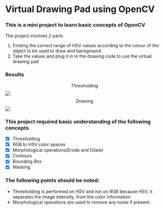 # Virtual Drawing Pad using OpenCV

### This is a mini project to learn basic concepts of OpenCV

The project involves 2 parts 
1. Finding the correct range of HSV values according to the colour of the object to be used to draw and background.
2. Take the values and plug it in in the drawing code to use the virtual drawing pad

### Results
 $$ Thresholding 
 $$
![](https://i.imgur.com/cl2a7j4.gif)
 $$ Drawing 
 $$
 ![](https://i.imgur.com/o5Po3Ka.gif)


### This project required basic understanding of the following concepts
- [x] Thresholding
- [x] RGB to HSV color spaces 
- [x] Morphological operations(Erode and Dilate)
- [x] Contours 
- [x] Bounding Box
- [x] Masking

### The following points should be noted:

- Thresholding is performed on HSV and not on RGB because HSV, it separates the image intensity, from the color information. 
- Morphological operations are used to remove any noise if present.